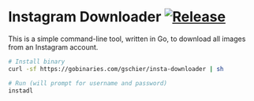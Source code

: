 # Instagram Downloader [![Release](https://github.com/gschier/insta-downloader/workflows/Release/badge.svg)](https://github.com/gschier/insta-downloader/actions?query=workflow%3ARelease)

This is a simple command-line tool, written in Go, to download all images from an Instagram account.

```bash
# Install binary
curl -sf https://gobinaries.com/gschier/insta-downloader | sh

# Run (will prompt for username and password)
instadl
```
